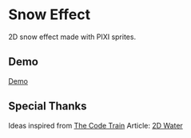 # Snow Effect

2D snow effect made with PIXI sprites.

## Demo
[Demo](https://lingyanzhou.github.io/SomeGenerativeArt/WaterRipples-sl/)

## Special Thanks
Ideas inspired from [The Code Train](https://www.youtube.com/watch?v=cl-mHFCGzYk)
Article: [2D Water](https://web.archive.org/web/20160418004149/http://freespace.virgin.net/hugo.elias/graphics/x_water.htm)
